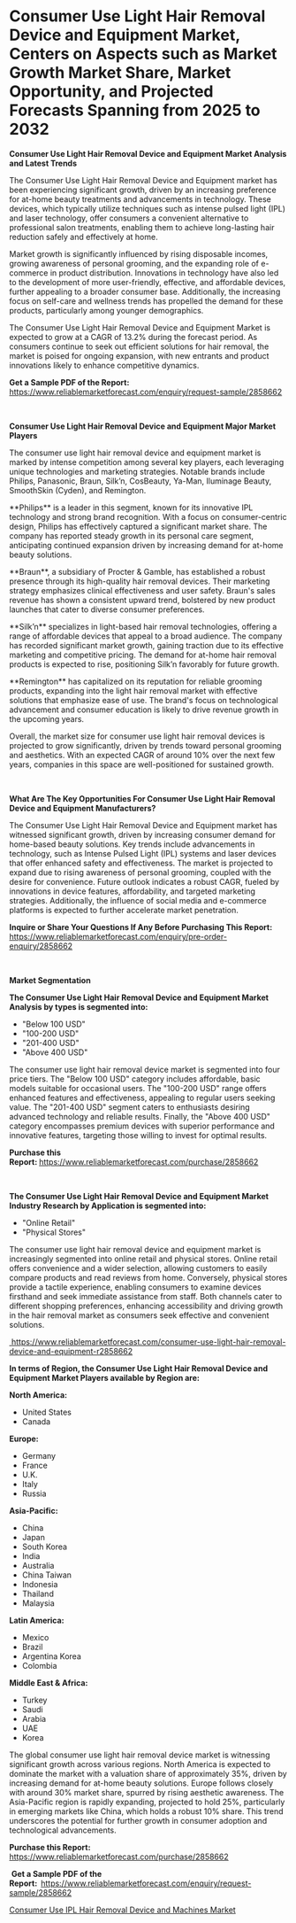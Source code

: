 <p><h1>Consumer Use Light Hair Removal Device and Equipment Market, Centers on Aspects such as Market Growth Market Share, Market Opportunity, and Projected Forecasts Spanning from 2025 to 2032</h1></p><p><strong>Consumer Use Light Hair Removal Device and Equipment Market Analysis and Latest Trends</strong></p>
<p><p>The Consumer Use Light Hair Removal Device and Equipment market has been experiencing significant growth, driven by an increasing preference for at-home beauty treatments and advancements in technology. These devices, which typically utilize techniques such as intense pulsed light (IPL) and laser technology, offer consumers a convenient alternative to professional salon treatments, enabling them to achieve long-lasting hair reduction safely and effectively at home.</p><p>Market growth is significantly influenced by rising disposable incomes, growing awareness of personal grooming, and the expanding role of e-commerce in product distribution. Innovations in technology have also led to the development of more user-friendly, effective, and affordable devices, further appealing to a broader consumer base. Additionally, the increasing focus on self-care and wellness trends has propelled the demand for these products, particularly among younger demographics.</p><p>The Consumer Use Light Hair Removal Device and Equipment Market is expected to grow at a CAGR of 13.2% during the forecast period. As consumers continue to seek out efficient solutions for hair removal, the market is poised for ongoing expansion, with new entrants and product innovations likely to enhance competitive dynamics.</p></p>
<p><strong>Get a Sample PDF of the Report:&nbsp;</strong> <a href="https://www.reliablemarketforecast.com/enquiry/request-sample/2858662?utm_campaign=2284&utm_medium=2&utm_source=Github&utm_content=ia&utm_term=12032025&utm_id=consumer-use-light-hair-removal-device-and-equipment">https://www.reliablemarketforecast.com/enquiry/request-sample/2858662</a></p>
<p>&nbsp;</p>
<p><strong>Consumer Use Light Hair Removal Device and Equipment Major Market Players</strong></p>
<p><p>The consumer use light hair removal device and equipment market is marked by intense competition among several key players, each leveraging unique technologies and marketing strategies. Notable brands include Philips, Panasonic, Braun, Silk’n, CosBeauty, Ya-Man, Iluminage Beauty, SmoothSkin (Cyden), and Remington.</p><p>**Philips** is a leader in this segment, known for its innovative IPL technology and strong brand recognition. With a focus on consumer-centric design, Philips has effectively captured a significant market share. The company has reported steady growth in its personal care segment, anticipating continued expansion driven by increasing demand for at-home beauty solutions.</p><p>**Braun**, a subsidiary of Procter & Gamble, has established a robust presence through its high-quality hair removal devices. Their marketing strategy emphasizes clinical effectiveness and user safety. Braun's sales revenue has shown a consistent upward trend, bolstered by new product launches that cater to diverse consumer preferences.</p><p>**Silk’n** specializes in light-based hair removal technologies, offering a range of affordable devices that appeal to a broad audience. The company has recorded significant market growth, gaining traction due to its effective marketing and competitive pricing. The demand for at-home hair removal products is expected to rise, positioning Silk’n favorably for future growth.</p><p>**Remington** has capitalized on its reputation for reliable grooming products, expanding into the light hair removal market with effective solutions that emphasize ease of use. The brand's focus on technological advancement and consumer education is likely to drive revenue growth in the upcoming years.</p><p>Overall, the market size for consumer use light hair removal devices is projected to grow significantly, driven by trends toward personal grooming and aesthetics. With an expected CAGR of around 10% over the next few years, companies in this space are well-positioned for sustained growth.</p></p>
<p>&nbsp;</p>
<p><strong>What Are The Key Opportunities For Consumer Use Light Hair Removal Device and Equipment Manufacturers?</strong></p>
<p><p>The Consumer Use Light Hair Removal Device and Equipment market has witnessed significant growth, driven by increasing consumer demand for home-based beauty solutions. Key trends include advancements in technology, such as Intense Pulsed Light (IPL) systems and laser devices that offer enhanced safety and effectiveness. The market is projected to expand due to rising awareness of personal grooming, coupled with the desire for convenience. Future outlook indicates a robust CAGR, fueled by innovations in device features, affordability, and targeted marketing strategies. Additionally, the influence of social media and e-commerce platforms is expected to further accelerate market penetration.</p></p>
<p><strong>Inquire or Share Your Questions If Any Before Purchasing This Report:</strong> <a href="https://www.reliablemarketforecast.com/enquiry/pre-order-enquiry/2858662?utm_campaign=2284&utm_medium=2&utm_source=Github&utm_content=ia&utm_term=12032025&utm_id=consumer-use-light-hair-removal-device-and-equipment">https://www.reliablemarketforecast.com/enquiry/pre-order-enquiry/2858662</a></p>
<p>&nbsp;</p>
<p><strong>Market Segmentation</strong></p>
<p><strong>The Consumer Use Light Hair Removal Device and Equipment Market Analysis by types is segmented into:</strong></p>
<p><ul><li>"Below 100 USD"</li><li>"100-200 USD"</li><li>"201-400 USD"</li><li>"Above 400 USD"</li></ul></p>
<p><p>The consumer use light hair removal device market is segmented into four price tiers. The "Below 100 USD" category includes affordable, basic models suitable for occasional users. The "100-200 USD" range offers enhanced features and effectiveness, appealing to regular users seeking value. The "201-400 USD" segment caters to enthusiasts desiring advanced technology and reliable results. Finally, the "Above 400 USD" category encompasses premium devices with superior performance and innovative features, targeting those willing to invest for optimal results.</p></p>
<p><strong>Purchase this Report:&nbsp;</strong><a href="https://www.reliablemarketforecast.com/purchase/2858662?utm_campaign=2284&utm_medium=2&utm_source=Github&utm_content=ia&utm_term=12032025&utm_id=consumer-use-light-hair-removal-device-and-equipment">https://www.reliablemarketforecast.com/purchase/2858662</a></p>
<p>&nbsp;</p>
<p><strong>The Consumer Use Light Hair Removal Device and Equipment Market Industry Research by Application is segmented into:</strong></p>
<p><ul><li>"Online Retail"</li><li>"Physical Stores"</li></ul></p>
<p><p>The consumer use light hair removal device and equipment market is increasingly segmented into online retail and physical stores. Online retail offers convenience and a wider selection, allowing customers to easily compare products and read reviews from home. Conversely, physical stores provide a tactile experience, enabling consumers to examine devices firsthand and seek immediate assistance from staff. Both channels cater to different shopping preferences, enhancing accessibility and driving growth in the hair removal market as consumers seek effective and convenient solutions.</p></p>
<p><a href="https://www.reliablemarketforecast.com/consumer-use-light-hair-removal-device-and-equipment-r2858662?utm_campaign=2284&utm_medium=2&utm_source=Github&utm_content=ia&utm_term=12032025&utm_id=consumer-use-light-hair-removal-device-and-equipment">&nbsp;https://www.reliablemarketforecast.com/consumer-use-light-hair-removal-device-and-equipment-r2858662</a></p>
<p><strong>In terms of Region, the Consumer Use Light Hair Removal Device and Equipment Market Players available by Region are:</strong></p>
<p>
    <p> <strong> North America: </strong>
        <ul>
            <li>United States</li>
            <li>Canada</li>
        </ul>
        </p> 
    <p> <strong> Europe: </strong>
        <ul>
            <li>Germany</li>
            <li>France</li>
            <li>U.K.</li>
            <li>Italy</li>
            <li>Russia</li>
        </ul>
        </p> 
    <p> <strong> Asia-Pacific: </strong>
        <ul>
            <li>China</li>
            <li>Japan</li>
            <li>South Korea</li>
            <li>India</li>
            <li>Australia</li>
            <li>China Taiwan</li>
            <li>Indonesia</li>
            <li>Thailand</li>
            <li>Malaysia</li>
        </ul>
        </p> 
    <p> <strong> Latin America: </strong>
        <ul>
            <li>Mexico</li>
            <li>Brazil</li>
            <li>Argentina Korea</li>
            <li>Colombia</li>
        </ul>
        </p> 
    <p> <strong> Middle East & Africa: </strong>
        <ul>
            <li>Turkey</li>
            <li>Saudi</li>
            <li>Arabia</li>
            <li>UAE</li>
            <li>Korea</li>
        </ul>
    </p>
    </p>
<p><p>The global consumer use light hair removal device market is witnessing significant growth across various regions. North America is expected to dominate the market with a valuation share of approximately 35%, driven by increasing demand for at-home beauty solutions. Europe follows closely with around 30% market share, spurred by rising aesthetic awareness. The Asia-Pacific region is rapidly expanding, projected to hold 25%, particularly in emerging markets like China, which holds a robust 10% share. This trend underscores the potential for further growth in consumer adoption and technological advancements.</p></p>
<p><strong>Purchase this Report: </strong><a href="https://www.reliablemarketforecast.com/purchase/2858662?utm_campaign=2284&utm_medium=2&utm_source=Github&utm_content=ia&utm_term=12032025&utm_id=consumer-use-light-hair-removal-device-and-equipment">https://www.reliablemarketforecast.com/purchase/2858662</a></p>
<p>&nbsp;<strong>Get a Sample PDF of the Report:&nbsp;&nbsp;</strong><a href="https://www.reliablemarketforecast.com/enquiry/request-sample/2858662?utm_campaign=2284&utm_medium=2&utm_source=Github&utm_content=ia&utm_term=12032025&utm_id=consumer-use-light-hair-removal-device-and-equipment">https://www.reliablemarketforecast.com/enquiry/request-sample/2858662</a></p>
<p><strong></strong></p>
<p><p><a href="https://github.com/SanjidaMahmud54/Market-Research-Report-List-1/blob/main/consumer-use-ipl-hair-removal-device-and-machines-market.md?utm_campaign=2284&utm_medium=2&utm_source=Github&utm_content=ia&utm_term=12032025&utm_id=consumer-use-light-hair-removal-device-and-equipment">Consumer Use IPL Hair Removal Device and Machines Market</a></p></p>